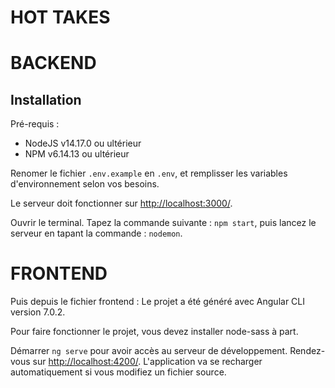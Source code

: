 # HOT TAKES # 

# BACKEND #

## Installation ##

Pré-requis : 
- NodeJS v14.17.0 ou ultérieur
- NPM v6.14.13 ou ultérieur

Renomer le fichier ```.env.example``` en ```.env```, et remplisser les variables d'environnement selon vos besoins.

Le serveur doit fonctionner sur [http://localhost:3000/](http://localhost:3000/). 

Ouvrir le terminal.
Tapez la commande suivante : ```npm start```, puis lancez le serveur en tapant la commande : ```nodemon```.

# FRONTEND #

Puis depuis le fichier frontend : Le projet a été généré avec Angular CLI version 7.0.2.

Pour faire fonctionner le projet, vous devez installer node-sass à part.

Démarrer ```ng serve``` pour avoir accès au serveur de développement. 
Rendez-vous sur [http://localhost:4200/](http://localhost:4200/). 
L'application va se recharger automatiquement si vous modifiez un fichier source.
